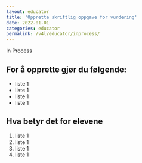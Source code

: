 ```yaml
---
layout: educator
title: 'Opprette skriftlig oppgave for vurdering'
date: 2022-01-01
categories: educator
permalink: /v4l/educator/inprocess/
---
```


In Process

## For å opprette gjør du følgende:

- liste 1
- liste 1
- liste 1
- liste 1

## Hva betyr det for elevene

1. liste 1
2. liste 1
3. liste 1
4. liste 1
